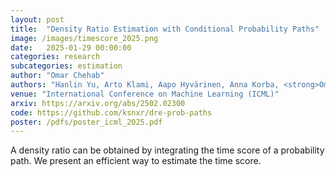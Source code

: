 ```yaml
---
layout: post
title:  "Density Ratio Estimation with Conditional Probability Paths"
image: /images/timescore_2025.png
date:   2025-01-29 00:00:00
categories: research
subcategories: estimation
author: "Omar Chehab"
authors: "Hanlin Yu, Arto Klami, Aapo Hyvärinen, Anna Korba, <strong>Omar Chehab</strong>"
venue: "International Conference on Machine Learning (ICML)"
arxiv: https://arxiv.org/abs/2502.02300
code: https://github.com/ksnxr/dre-prob-paths
poster: /pdfs/poster_icml_2025.pdf
---
```

A density ratio can be obtained by integrating the time score of a probability path. We present an efficient way to estimate the time score.

